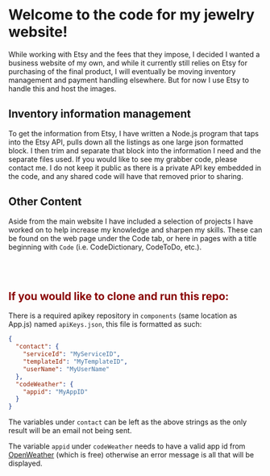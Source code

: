 # Welcome to the code for my jewelry website!

While working with Etsy and the fees that they impose, I decided I wanted a business website of my own, and while it currently still relies on Etsy for purchasing of the final product, I will eventually be moving inventory management and payment handling elsewhere. But for now I use Etsy to handle this and host the images.

## Inventory information management

To get the information from Etsy, I have written a Node.js program that taps into the Etsy API, pulls down all the listings as one large json formatted block. I then trim and separate that block into the information I need and the separate files used. If you would like to see my grabber code, please contact me. I do not keep it public as there is a private API key embedded in the code, and any shared code will have that removed prior to sharing.

## Other Content

Aside from the main website I have included a selection of projects I have worked on to help increase my knowledge and sharpen my skills. These can be found on the web page under the Code tab, or here in pages with a title beginning with `Code` (i.e. CodeDictionary, CodeToDo, etc.).

<br><br>

<h2 style="color:#8a0000"><strong>If you would like to clone and run this repo:</strong></h2>

There is a required apikey repository in `components` (same location as App.js) named `apiKeys.json`, this file is formatted as such:

```JSON
{
  "contact": {
    "serviceId": "MyServiceID",
    "templateId": "MyTemplateID",
    "userName": "MyUserName"
  },
  "codeWeather": {
    "appid": "MyAppID"
  }
}
```

The variables under `contact` can be left as the above strings as the only result will be an email not being sent.

The variable `appid` under `codeWeather` needs to have a valid app id from [OpenWeather](https://openweathermap.org/) (which is free) otherwise an error message is all that will be displayed.

